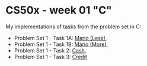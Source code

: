 # CS50x - week 01 "C"
My implementations of tasks from the problem set in C:
* Problem Set 1 - Task 1A: [Mario (Less)](https://cs50.harvard.edu/x/2022/psets/1/mario/less/),
* Problem Set 1 - Task 1B: [Mario (More)](https://cs50.harvard.edu/x/2022/psets/1/mario/more/),
* Problem Set 1 - Task 2: [Cash](https://cs50.harvard.edu/x/2022/psets/1/cash/),
* Problem Set 1 - Task 3: [Credit](https://cs50.harvard.edu/x/2022/psets/1/credit/)
